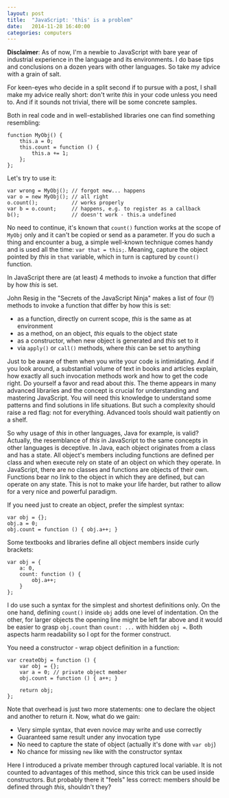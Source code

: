 ```yaml
---
layout: post
title:  "JavaScript: 'this' is a problem"
date:   2014-11-28 16:40:00
categories: computers
---
```


**Disclaimer**: As of now, I'm a newbie to JavaScript with bare year of
industrial experience in the language and its environments. I do base tips and
conclusions on a dozen years with other languages. So take my advice with a
grain of salt.

For keen-eyes who decide in a split second if to pursue with a post, I shall
make my advice really short: don't write *this* in your code unless you need to.
And if it sounds not trivial, there will be some concrete samples.

Both in real code and in well-established libraries one can find something
resembling:

    function MyObj() {
        this.a = 0;
        this.count = function () {
            this.a += 1;
        };
    };

Let's try to use it:

    var wrong = MyObj(); // forgot new... happens
    var o = new MyObj(); // all right
    o.count();           // works properly
    var b = o.count;     // happens, e.g. to register as a callback
    b();                 // doesn't work - this.a undefined

No need to continue, it's known that `count()` function works at the scope of
`MyObj` only and it can't be copied or send as a parameter. If you do such a
thing and encounter a bug, a simple well-known technique comes handy and is used
all the time: `var that = this;`. Meaning, capture the object pointed by *this*
in `that` variable, which in turn is captured by `count()` function.

In JavaScript there are (at least) 4 methods to invoke a function that differ
by how *this* is set.

John Resig in the "Secrets of the JavaScript Ninja" makes a list of four (!)
methods to invoke a function that differ by how this is set:

+ as a function, directly on current scope, *this* is the same as at environment
+ as a method, on an object, *this* equals to the object state
+ as a constructor, when new object is generated and *this* set to it
+ via `apply()` or `call()` methods, where *this* can be set to anything

Just to be aware of them when you write your code is intimidating. And if you
look around, a substantial volume of text in books and articles explain, how
exactly all such invocation methods work and how to get the code right. Do
yourself a favor and read about *this*. The theme appears in many advanced
libraries and the concept is crucial for understanding and mastering JavaScript.
You will need this knowledge to understand some patterns and find solutions in
life situations. But such a complexity should raise a red flag: not for
everything. Advanced tools should wait patiently on a shelf.

So why usage of *this* in other languages, Java for example, is valid? Actually,
the resemblance of *this* in JavaScript to the same concepts in other languages
is deceptive. In Java, each object originates from a class and has a state. All
object's members including functions are defined per class and when execute rely
on state of an object on which they operate. In JavaScript, there are no classes
and functions are objects of their own. Functions bear no link to the object in
which they are defined, but can operate on any state. This is not to make your
life harder, but rather to allow for a very nice and powerful paradigm.

If you need just to create an object, prefer the simplest syntax:

    var obj = {};
    obj.a = 0;
    obj.count = function () { obj.a++; }

Some textbooks and libraries define all object members inside curly brackets:

    var obj = {
        a: 0,
        count: function () {
            obj.a++;
        }
    };

I do use such a syntax for the simplest and shortest definitions only. On the
one hand, defining `count()` inside `obj` adds one level of indentation. On the
other, for larger objects the opening line might be left far above and it would
be easier to grasp `obj.count` than `count: ...` with hidden `obj =`. Both
aspects harm readability so I opt for the former construct.

You need a constructor - wrap object definition in a function:

    var createObj = function () {
        var obj = {};
        var a = 0; // private object member
        obj.count = function () { a++; }
        
        return obj;
    };

Note that overhead is just two more statements: one to declare the object and
another to return it. Now, what do we gain:

* Very simple syntax, that even novice may write and use correctly
* Guaranteed same result under any invocation type
* No need to capture the state of object (actually it's done with `var obj`)
* No chance for missing `new` like with the constructor syntax

Here I introduced a private member through captured local variable. It is not
counted to advantages of this method, since this trick can be used inside
constructors. But probably there it "feels" less correct: members should be
defined through *this*, shouldn't they?


